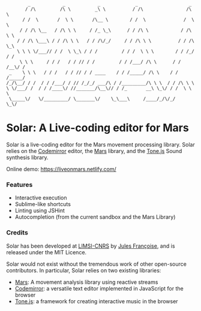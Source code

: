 ```
        _            _            _             _                   _      
       / /\         /\ \         _\ \          / /\                /\ \    
      / /  \       /  \ \       /\__ \        / /  \              /  \ \   
     / / /\ \__   / /\ \ \     / /_ \_\      / / /\ \            / /\ \ \  
    / / /\ \___\ / / /\ \ \   / / /\/_/     / / /\ \ \          / / /\ \_\
    \ \ \ \/___// / /  \ \_\ / / /         / / /  \ \ \        / / /_/ / /
     \ \ \     / / /   / / // / /         / / /___/ /\ \      / / /__\/ /  
 _    \ \ \   / / /   / / // / / ____    / / /_____/ /\ \    / / /_____/   
/_/\__/ / /  / / /___/ / // /_/_/ ___/\ / /_________/\ \ \  / / /\ \ \     
\ \/___/ /  / / /____\/ //_______/\__\// / /_       __\ \_\/ / /  \ \ \    
 \_____\/   \/_________/ \_______\/    \_\___\     /____/_/\/_/    \_\/    
```

# Solar: A Live-coding editor for Mars

Solar is a live-coding editor for the Mars movement processing library. Solar relies on the [Codemirror](http://codemirror.net/) editor, the [Mars](https://github.com/JulesFrancoise/mars) library, and the [Tone.js](https://tonejs.github.io/) Sound synthesis library.

Online demo: https://liveonmars.netlify.com/

### Features

- Interactive execution
- Sublime-like shortcuts
- Linting using JSHint
- Autocompletion (from the current sandbox and the Mars Library)

### Credits

Solar has been developed at [LIMSI-CNRS](https://www.limsi.fr/en/) by [Jules Françoise](https://www.julesfrancoise.com), and is released under the MIT Licence.

Solar would not exist without the tremendous work of other open-source contributors. In particular, Solar relies on two existing libraries:
- [Mars](https://github.com/JulesFrancoise/mars): A movement analysis library using reactive streams
- [Codemirror](http://codemirror.net/): a versatile text editor implemented in JavaScript for the browser
- [Tone.js](https://tonejs.github.io/): a framework for creating interactive music in the browser
